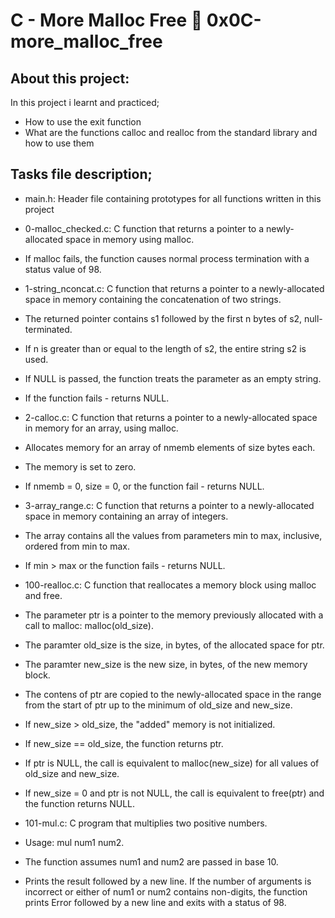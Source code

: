 # C - More Malloc Free 📃 0x0C-more_malloc_free
## About this project:
In this project i learnt and practiced;

- How to use the exit function
- What are the functions calloc and realloc from the standard library and how to use them
## Tasks file description;
- main.h: Header file containing prototypes for all functions written in this project

- 0-malloc_checked.c: C function that returns a pointer to a newly-allocated space in memory using malloc.

-  If malloc fails, the function causes normal process termination with a status value of 98.
- 1-string_nconcat.c: C function that returns a pointer to a newly-allocated space in memory containing the concatenation of two strings.

-  The returned pointer contains s1 followed by the first n bytes of s2, null-terminated.
-  If n is greater than or equal to the length of s2, the entire string s2 is used.
-  If NULL is passed, the function treats the parameter as an empty string.
-  If the function fails - returns NULL.
- 2-calloc.c: C function that returns a pointer to a newly-allocated space in memory for an array, using malloc.

-  Allocates memory for an array of nmemb elements of size bytes each.
-  The memory is set to zero.
-  If nmemb = 0, size = 0, or the function fail - returns NULL.
- 3-array_range.c: C function that returns a pointer to a newly-allocated space in memory containing an array of integers.

-  The array contains all the values from parameters min to max, inclusive, ordered from min to max.
-  If min > max or the function fails - returns NULL.
- 100-realloc.c: C function that reallocates a memory block using malloc and free.

-  The parameter ptr is a pointer to the memory previously allocated with a call to malloc: malloc(old_size).
-  The paramter old_size is the size, in bytes, of the allocated space for ptr.
-  The paramter new_size is the new size, in bytes, of the new memory block.
-  The contens of ptr are copied to the newly-allocated space in the range from the start of ptr up to the minimum of old_size and new_size.
-  If new_size > old_size, the "added" memory is not initialized.
-  If new_size == old_size, the function returns ptr.
-  If ptr is NULL, the call is equivalent to malloc(new_size) for all values of old_size and new_size.
-  If new_size = 0 and ptr is not NULL, the call is equivalent to free(ptr) and the function returns NULL.
- 101-mul.c: C program that multiplies two positive numbers.

-  Usage: mul num1 num2.
-  The function assumes num1 and num2 are passed in base 10.
-  Prints the result followed by a new line.
If the number of arguments is incorrect or either of num1 or num2 contains non-digits, the function prints Error followed by a new line and exits with a status of 98.
